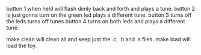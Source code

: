 button 1 when held will flash dimly back and forth and plays a tune.
button 2 is just gonna turn on the green led plays a different tune.
button 3 turns off the leds turns off tunes
button 4 turns on both leds and plays a different tune.

make clean will clean all and keep just the .c, .h and .s files.
make load will load the toy.
